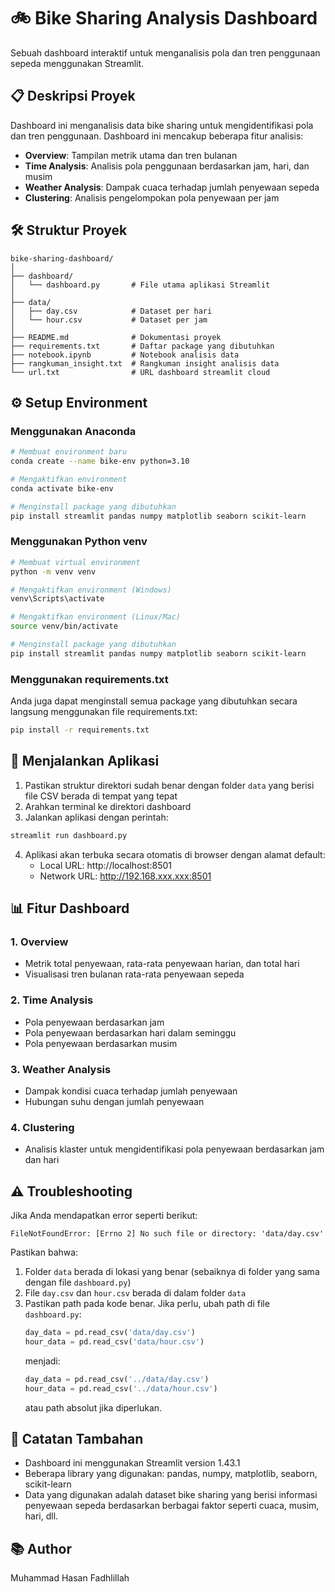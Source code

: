# 🚲 Bike Sharing Analysis Dashboard

Sebuah dashboard interaktif untuk menganalisis pola dan tren penggunaan sepeda menggunakan Streamlit.

## 📋 Deskripsi Proyek

Dashboard ini menganalisis data bike sharing untuk mengidentifikasi pola dan tren penggunaan. Dashboard ini mencakup beberapa fitur analisis:

- **Overview**: Tampilan metrik utama dan tren bulanan
- **Time Analysis**: Analisis pola penggunaan berdasarkan jam, hari, dan musim
- **Weather Analysis**: Dampak cuaca terhadap jumlah penyewaan sepeda
- **Clustering**: Analisis pengelompokan pola penyewaan per jam

## 🛠️ Struktur Proyek

```
bike-sharing-dashboard/
│
├── dashboard/
│   └── dashboard.py       # File utama aplikasi Streamlit
│
├── data/
│   ├── day.csv            # Dataset per hari
│   └── hour.csv           # Dataset per jam
│
├── README.md              # Dokumentasi proyek
├── requirements.txt       # Daftar package yang dibutuhkan
├── notebook.ipynb         # Notebook analisis data
├── rangkuman_insight.txt  # Rangkuman insight analisis data
└── url.txt                # URL dashboard streamlit cloud
```

## ⚙️ Setup Environment

### Menggunakan Anaconda

```bash
# Membuat environment baru
conda create --name bike-env python=3.10

# Mengaktifkan environment
conda activate bike-env

# Menginstall package yang dibutuhkan
pip install streamlit pandas numpy matplotlib seaborn scikit-learn
```

### Menggunakan Python venv

```bash
# Membuat virtual environment
python -m venv venv

# Mengaktifkan environment (Windows)
venv\Scripts\activate

# Mengaktifkan environment (Linux/Mac)
source venv/bin/activate

# Menginstall package yang dibutuhkan
pip install streamlit pandas numpy matplotlib seaborn scikit-learn
```

### Menggunakan requirements.txt

Anda juga dapat menginstall semua package yang dibutuhkan secara langsung menggunakan file requirements.txt:

```bash
pip install -r requirements.txt
```

## 🚀 Menjalankan Aplikasi

1. Pastikan struktur direktori sudah benar dengan folder `data` yang berisi file CSV berada di tempat yang tepat
2. Arahkan terminal ke direktori dashboard
3. Jalankan aplikasi dengan perintah:

```bash
streamlit run dashboard.py
```

4. Aplikasi akan terbuka secara otomatis di browser dengan alamat default:
   - Local URL: http://localhost:8501
   - Network URL: http://192.168.xxx.xxx:8501

## 📊 Fitur Dashboard

### 1. Overview

- Metrik total penyewaan, rata-rata penyewaan harian, dan total hari
- Visualisasi tren bulanan rata-rata penyewaan sepeda

### 2. Time Analysis

- Pola penyewaan berdasarkan jam
- Pola penyewaan berdasarkan hari dalam seminggu
- Pola penyewaan berdasarkan musim

### 3. Weather Analysis

- Dampak kondisi cuaca terhadap jumlah penyewaan
- Hubungan suhu dengan jumlah penyewaan

### 4. Clustering

- Analisis klaster untuk mengidentifikasi pola penyewaan berdasarkan jam dan hari

## ⚠️ Troubleshooting

Jika Anda mendapatkan error seperti berikut:

```
FileNotFoundError: [Errno 2] No such file or directory: 'data/day.csv'
```

Pastikan bahwa:

1. Folder `data` berada di lokasi yang benar (sebaiknya di folder yang sama dengan file `dashboard.py`)
2. File `day.csv` dan `hour.csv` berada di dalam folder `data`
3. Pastikan path pada kode benar. Jika perlu, ubah path di file `dashboard.py`:
   ```python
   day_data = pd.read_csv('data/day.csv')
   hour_data = pd.read_csv('data/hour.csv')
   ```
   menjadi:
   ```python
   day_data = pd.read_csv('../data/day.csv')
   hour_data = pd.read_csv('../data/hour.csv')
   ```
   atau path absolut jika diperlukan.

## 📝 Catatan Tambahan

- Dashboard ini menggunakan Streamlit version 1.43.1
- Beberapa library yang digunakan: pandas, numpy, matplotlib, seaborn, scikit-learn
- Data yang digunakan adalah dataset bike sharing yang berisi informasi penyewaan sepeda berdasarkan berbagai faktor seperti cuaca, musim, hari, dll.

## 📚 Author

Muhammad Hasan Fadhlillah
